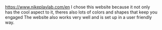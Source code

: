 https://www.nikeplaylab.com/en
I chose this website because it not only has the cool aspect to it, theres also lots of colors and shapes that keep you engaged
The website also works very well and is set up in a user friendly way. 
